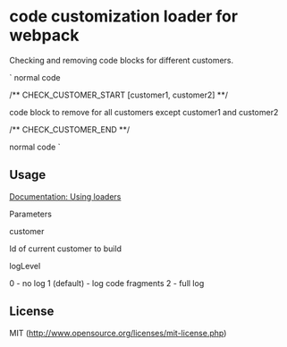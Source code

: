 # code customization loader for webpack

Checking and removing code blocks for different customers.   

`
normal code

/** CHECK_CUSTOMER_START [customer1, customer2] **/

code block to remove for all customers except customer1 and customer2

/** CHECK_CUSTOMER_END **/

normal code
`

## Usage

[Documentation: Using loaders](http://webpack.github.io/docs/using-loaders.html)

Parameters 

customer 

Id of current customer to build

logLevel 

0 - no log
1 (default) - log code fragments
2 - full log

## License

MIT (http://www.opensource.org/licenses/mit-license.php)
